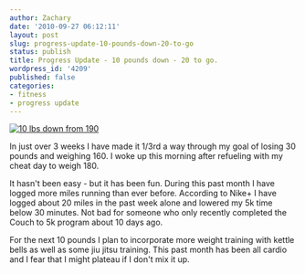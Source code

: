 ```yaml
---
author: Zachary
date: '2010-09-27 06:12:11'
layout: post
slug: progress-update-10-pounds-down-20-to-go
status: publish
title: Progress Update - 10 pounds down - 20 to go.
wordpress_id: '4209'
published: false
categories:
- fitness
- progress update
---
```


[![10 lbs down from 190](http://farm5.static.flickr.com/4113/5029052528_6497518cc8.jpg)](http://www.flickr.com/photos/zacharyz/5029052528/)

In just over 3 weeks I have made it 1/3rd a way through my goal of losing 30
pounds and weighing 160. I woke up this morning after refueling with my cheat
day to weigh 180.

It hasn't been easy - but it has been fun. During this past month I have
logged more miles running than ever before. According to Nike+ I have logged
about 20 miles in the past week alone and lowered my 5k time below 30 minutes.
Not bad for someone who only recently completed the Couch to 5k program about
10 days ago.

For the next 10 pounds I plan to incorporate more weight training with kettle
bells as well as some jiu jitsu training. This past month has been all cardio
and I fear that I might plateau if I don't mix it up.

